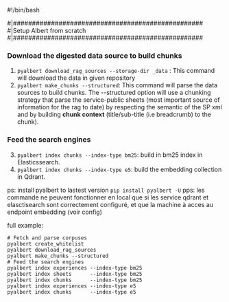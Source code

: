 #!/bin/bash

#|##################################################
#|Setup Albert from scratch
#|##################################################

### Download the digested data source to build chunks

1. `pyalbert download_rag_sources --storage-dir _data` : This command will download the data in given repository
2. `pyalbert make_chunks --structured`: This command will parse the data sources to build chunks. The --structured option will use a chunking strategy that parse the service-public sheets (most important source of information for the rag to date) by respecting the semantic of the SP xml and by building **chunk context** (title/sub-title (i.e breadcrumb) to the chunk).

### Feed the search engines

3. `pyalbert index chunks --index-type bm25`: build in bm25 index in Elasticssearch.
4. `pyalbert index chunks --index-type e5`: build the embedding collection in Qdrant.

ps: install pyalbert to lastest version `pip install pyalbert -U`
pps: les commande ne peuvent fonctionner en local que si les service qdrant et elasctisearch sont correctement configuré, et que la machine à acces au endpoint embedding (voir config)


full example:

```
# Fetch and parse corpuses
pyalbert create_whitelist
pyalbert download_rag_sources
pyalbert make_chunks --structured
# Feed the search engines
pyalbert index experiences --index-type bm25
pyalbert index sheets      --index-type bm25
pyalbert index chunks      --index-type bm25
pyalbert index experiences --index-type e5
pyalbert index chunks      --index-type e5
```
